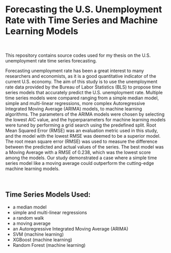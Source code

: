 # Forecasting the U.S. Unemployment Rate with Time Series and Machine Learning Models 

<br>

This repository contains source codes used for my thesis on the U.S. unemployment rate time series forecasting. 



Forecasting unemployment rate has been a great interest to many researchers and economists,  as it is a good quantitative indicator of the current U.S. economy.  The aim of this study is to use the unemployment rate data provided by the Bureau of Labor Statistics (BLS) to propose time series models that accurately predict the U.S. unemployment rate. Multiple time series models were compared ranging from a simple median model, simple and multi-linear regressions, more complex Autoregressive Integrated Moving Average (ARIMA) models, to machine learning algorithms. The parameters of the ARIMA models were chosen by selecting the lowest AIC value, and the hyperparameters for machine learning models were tuned by performing a grid search using the predefined split. Root Mean Squared Error (RMSE) was an evaluation metric used in this study, and the model with the lowest RMSE was deemed to be a superior model. The root mean square error (RMSE) was used to measure the difference between the predicted and actual values of the series. The best model was a Moving Average with a RMSE of 0.238, which was the lowest score among the models. Our study demonstrated a case where a simple time series model like a moving average could outperform  the cutting-edge machine learning models. 

<br>



## Time Series Models Used:
- a median model
- simple and multi-linear regressions
- a random walk
- a moving average
- an Autoregressive Integrated Moving Average (ARIMA)
- SVM (machine learning)
- XGBoost (machine learning)
- Random Forest (machine learning)
